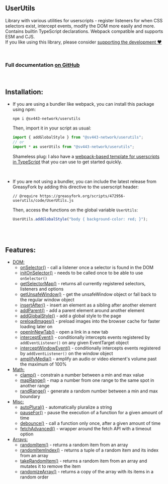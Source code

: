 ## UserUtils
Library with various utilities for userscripts - register listeners for when CSS selectors exist, intercept events, modify the DOM more easily and more.  
Contains builtin TypeScript declarations. Webpack compatible and supports ESM and CJS.  
If you like using this library, please consider [supporting the development ❤️](https://github.com/sponsors/Sv443)

<br>

### Full documentation [on GitHub](https://github.com/Sv443-Network/UserUtils#readme)

<br>

## Installation:
- If you are using a bundler like webpack, you can install this package using npm:
    ```
    npm i @sv443-network/userutils
    ```

    Then, import it in your script as usual:
    ```ts
    import { addGlobalStyle } from "@sv443-network/userutils";
    // or
    import * as userUtils from "@sv443-network/userutils";
    ```

    Shameless plug: I also have a [webpack-based template for userscripts in TypeScript](https://github.com/Sv443/Userscript.ts) that you can use to get started quickly.

<br>

- If you are not using a bundler, you can include the latest release from GreasyFork by adding this directive to the userscript header:
    ```
    // @require https://greasyfork.org/scripts/472956-userutils/code/UserUtils.js
    ```

    Then, access the functions on the global variable `UserUtils`:
    ```ts
    UserUtils.addGlobalStyle("body { background-color: red; }");
    ```

<br><br>

## Features:
- [DOM:](https://github.com/Sv443-Network/UserUtils#dom)
    - [onSelector()](https://github.com/Sv443-Network/UserUtils#onselector) - call a listener once a selector is found in the DOM
    - [initOnSelector()](https://github.com/Sv443-Network/UserUtils#initonselector) - needs to be called once to be able to use `onSelector()`
    - [getSelectorMap()](https://github.com/Sv443-Network/UserUtils#getselectormap) - returns all currently registered selectors, listeners and options
    - [getUnsafeWindow()](https://github.com/Sv443-Network/UserUtils#getunsafewindow) - get the unsafeWindow object or fall back to the regular window object
    - [insertAfter()](https://github.com/Sv443-Network/UserUtils#insertafter) - insert an element as a sibling after another element
    - [addParent()](https://github.com/Sv443-Network/UserUtils#addparent) - add a parent element around another element
    - [addGlobalStyle()](https://github.com/Sv443-Network/UserUtils#addglobalstyle) - add a global style to the page
    - [preloadImages()](https://github.com/Sv443-Network/UserUtils#preloadimages) - preload images into the browser cache for faster loading later on
    - [openInNewTab()](https://github.com/Sv443-Network/UserUtils#openinnewtab) - open a link in a new tab
    - [interceptEvent()](https://github.com/Sv443-Network/UserUtils#interceptevent) - conditionally intercepts events registered by `addEventListener()` on any given EventTarget object
    - [interceptWindowEvent()](https://github.com/Sv443-Network/UserUtils#interceptwindowevent) - conditionally intercepts events registered by `addEventListener()` on the window object
    - [amplifyMedia()](https://github.com/Sv443-Network/UserUtils#amplifymedia) - amplify an audio or video element's volume past the maximum of 100%
- [Math:](https://github.com/Sv443-Network/UserUtils#math)
    - [clamp()](https://github.com/Sv443-Network/UserUtils#clamp) - constrain a number between a min and max value
    - [mapRange()](https://github.com/Sv443-Network/UserUtils#maprange) - map a number from one range to the same spot in another range
    - [randRange()](https://github.com/Sv443-Network/UserUtils#randrange) - generate a random number between a min and max boundary
- [Misc:](https://github.com/Sv443-Network/UserUtils#misc)
    - [autoPlural()](https://github.com/Sv443-Network/UserUtils#autoplural) - automatically pluralize a string
    - [pauseFor()](https://github.com/Sv443-Network/UserUtils#pausefor) - pause the execution of a function for a given amount of time
    - [debounce()](https://github.com/Sv443-Network/UserUtils#debounce) - call a function only once, after a given amount of time
    - [fetchAdvanced()](https://github.com/Sv443-Network/UserUtils#fetchadvanced) - wrapper around the fetch API with a timeout option
- [Arrays:](https://github.com/Sv443-Network/UserUtils#arrays)
    - [randomItem()](https://github.com/Sv443-Network/UserUtils#randomitem) - returns a random item from an array
    - [randomItemIndex()](https://github.com/Sv443-Network/UserUtils#randomitemindex) - returns a tuple of a random item and its index from an array
    - [takeRandomItem()](https://github.com/Sv443-Network/UserUtils#takerandomitem) - returns a random item from an array and mutates it to remove the item
    - [randomizeArray()](https://github.com/Sv443-Network/UserUtils#randomizearray) - returns a copy of the array with its items in a random order
